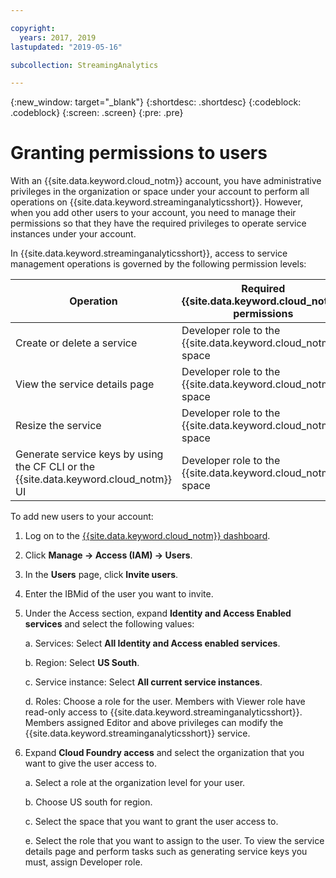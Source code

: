 ```yaml
---

copyright:
  years: 2017, 2019
lastupdated: "2019-05-16"

subcollection: StreamingAnalytics

---
```


<!-- Attribute definitions -->
{:new_window: target="_blank"}
{:shortdesc: .shortdesc}
{:codeblock: .codeblock}
{:screen: .screen}
{:pre: .pre}

# Granting permissions to users

With an {{site.data.keyword.cloud_notm}} account, you have administrative privileges in the organization or space under your account to perform all operations on {{site.data.keyword.streaminganalyticsshort}}. However, when you add other users to your account, you need to manage their permissions so that they have the required privileges to operate service instances under your account.

In {{site.data.keyword.streaminganalyticsshort}}, access to service management operations is governed by the following permission levels:

| Operation | Required {{site.data.keyword.cloud_notm}} permissions | Required IAM permissions |
|-----------|------------------------------|--------------------------|
| Create or delete a service | Developer role to the {{site.data.keyword.cloud_notm}} space | None |
| View the service details page | Developer role to the {{site.data.keyword.cloud_notm}} space | Viewer and above |
| Resize the service   | Developer role to the {{site.data.keyword.cloud_notm}} space | Editor and above |
| Generate service keys by using the CF CLI or the {{site.data.keyword.cloud_notm}} UI | Developer role to the {{site.data.keyword.cloud_notm}} space | None |

To add new users to your account:

1.	Log on to the [{{site.data.keyword.cloud_notm}} dashboard](https://{DomainName}).

2.	Click **Manage -> Access (IAM) -> Users**.

3.	In the **Users** page, click **Invite users**.

4.	Enter the IBMid of the user you want to invite.

5.	Under the Access section, expand **Identity and Access Enabled services** and select the following values:

	a.	Services: Select **All Identity and Access enabled services**.

	b.	Region: Select **US South**.

	c.	Service instance: Select **All current service instances**.

	d.	Roles: Choose a role for the user. Members with Viewer role have read-only access to {{site.data.keyword.streaminganalyticsshort}}. Members assigned Editor and above privileges can modify the {{site.data.keyword.streaminganalyticsshort}} service.

6.	Expand **Cloud Foundry access** and select the organization that you want to give the user access to.

	a. Select a role at the organization level for your user.

	b.	Choose US south for region.

	c.	Select the space that you want to grant the user access to.

	e.	Select the role that you want to assign to the user. To view the service details page and perform tasks such as generating service keys you must, assign Developer role.
